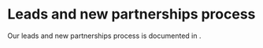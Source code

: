 # Leads and new partnerships process

Our leads and new partnerships process is documented in [](managed-hubs:sales).
